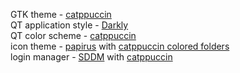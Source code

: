 GTK theme - [catppuccin](https://github.com/catppuccin/gtk)<br>
QT application style - [Darkly](https://github.com/Bali10050/Darkly)<br>
QT color scheme - [catppuccin](https://github.com/catppuccin/qt5ct)<br>
icon theme - [papirus](https://github.com/catppuccin/papirus-folders) with [catppuccin colored folders](https://github.com/catppuccin/papirus-folders)<br>
login manager - [SDDM](https://github.com/sddm/sddm) with [catppuccin](https://github.com/catppuccin/sddm)<br>
